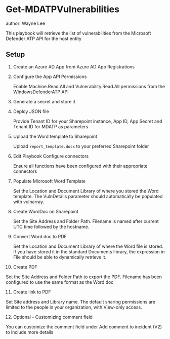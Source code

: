 # Get-MDATPVulnerabilities
author: Wayne Lee

This playbook will retrieve the list of vulnerabilities from the Microsoft Defender ATP API for the host entity

## Setup

1. Create an Azure AD App from Azure AD App Registrations

2. Configure the App API Permissions
   
   Enable Machine.Read.All and Vulnerability.Read.All permissions from the WindowsDefenderATP API

3. Generate a secret and store it
	
4. Deploy JSON file
   
   Provide Tenant ID for your Sharepoint instance, App ID, App Secret and Tenant ID for MDATP as parameters
	
5. Upload the Word template to Sharepoint

   Upload `report_template.docx` to your preferred Sharepoint folder
	
6. Edit Playbook Configure connectors

   Ensure all functions have been configured with their appropriate connectors
	
7. Populate Microsoft Word Template

   Set the Location and Document Library of where you stored the Word template. The VulnDetails parameter should automatically be populated with vulnarray.
	
8. Create WordDoc on Sharepoint 

   Set the Site Address and Folder Path. Filename is named after current UTC time followed by the hostname.
	
9. Convert Word doc to PDF 

   Set the Location and Document Library of where the Word file is stored. If you have stored it in the standard Documents library, the expression in File should be able to dynamically retrieve it.
	
10. Create PDF

   Set the Site Address and Folder Path to export the PDF. Filename has been configured to use the same format as the Word doc
	
11. Create link to PDF
	
   Set Site address and Library name. The default sharing permissions are limited to the people in your organization, with View-only access.
	
12. Optional  - Customizing comment field

   You can customize the comment field under Add comment to incident (V2) to include more details
